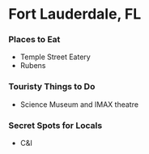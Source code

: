 # Fort Lauderdale, FL

### Places to Eat
- Temple Street Eatery
- Rubens

### Touristy Things to Do
- Science Museum and IMAX theatre

### Secret Spots for Locals
- C&I
